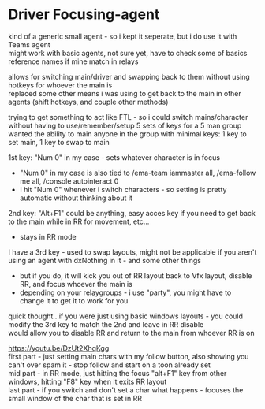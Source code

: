 # Driver Focusing-agent

kind of a generic small agent - so i kept it seperate, but i do use it with Teams agent     
might work with basic agents, not sure yet, have to check some of basics reference names if mine match in relays

allows for switching main/driver and swapping back to them without using hotkeys for whoever the main is     
replaced some other means i was using to get back to the main in other agents (shift hotkeys, and couple other methods)

trying to get something to act like FTL - so i could switch mains/character without having to use/remember/setup 5 sets of keys for a 5 man group     
wanted the ability to main anyone in the group with minimal keys: 1 key to set main, 1 key to swap to main     

1st key: "Num 0" in my case - sets whatever character is in focus
*  "Num 0" in my case is also tied to /ema-team iammaster all, /ema-follow me all, /console autointeract 0
*  I hit "Num 0" whenever i switch characters - so setting is pretty automatic without thinking about it

2nd key: "Alt+F1" could be anything, easy acces key if you need to get back to the main while in RR for movement, etc...     
*  stays in RR mode

I have a 3rd key - used to swap layouts, might not be applicable if you aren't using an agent with dxNothing in it - and some other things
*  but if you do, it will kick you out of RR layout back to Vfx layout, disable RR, and focus whoever the main is
*  depending on your relaygroups - i use "party", you might have to change it to get it to work for you

quick thought...if you were just using basic windows layouts - you could modify the 3rd key to match the 2nd and leave in RR disable     
would allow you to disable RR and return to the main from whoever RR is on     

https://youtu.be/DzUt2XhqKgg     
first part - just setting main chars with my follow button, also showing you can't over spam it - stop follow and start on a toon already set     
mid part - in RR mode, just hitting the focus "alt+F1" key from other windows, hitting "F8" key when it exits RR layout     
last part - if you switch and don't set a char what happens - focuses the small window of the char that is set in RR

